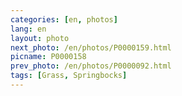 ```yaml
---
categories: [en, photos]
lang: en
layout: photo
next_photo: /en/photos/P0000159.html
picname: P0000158
prev_photo: /en/photos/P0000092.html
tags: [Grass, Springbocks]
---
```

